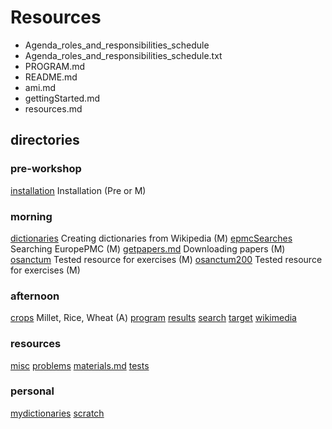 # Resources

* Agenda_roles_and_responsibilities_schedule
* Agenda_roles_and_responsibilities_schedule.txt
* PROGRAM.md
* README.md
* ami.md
* gettingStarted.md
* resources.md

## directories

### pre-workshop
[installation](installation/overview.md) Installation (Pre or M)

### morning
[dictionaries](dictionaries/overview.md) Creating dictionaries from Wikipedia (M)
[epmcSearches](epmcSearches/overview.md) Searching EuropePMC (M)
[getpapers.md](getpapers.md/overview.md) Downloading papers (M)
[osanctum](osanctum/overview.md) Tested resource for exercises (M)
[osanctum200](osanctum200/overview.md) Tested resource for exercises (M)

### afternoon
[crops](crops/overview.md) Millet, Rice, Wheat (A)
[program](program/overview.md)
[results](results/overview.md)
[search](search/)
[target](target/overview.md)
[wikimedia](wikimedia/overview.md)

### resources
[misc](misc/overview.md)
[problems](problems/overview.md)
[materials.md](materials.md/overview.md)
[tests](tests/overview.md)

### personal
[mydictionaries](mydictionaries/overview.md)
[scratch](scratch/overview.md)
